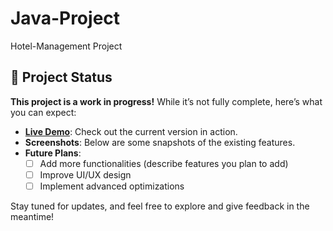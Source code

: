 # Java-Project
Hotel-Management Project

## 🚧 Project Status

**This project is a work in progress!** While it’s not fully complete, here’s what you can expect:

- **[Live Demo](#)**: Check out the current version in action.
- **Screenshots**: Below are some snapshots of the existing features.
- **Future Plans**:
  - [ ] Add more functionalities (describe features you plan to add)
  - [ ] Improve UI/UX design
  - [ ] Implement advanced optimizations

Stay tuned for updates, and feel free to explore and give feedback in the meantime!
